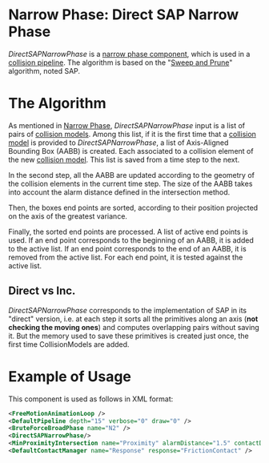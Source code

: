 Narrow Phase: Direct SAP Narrow Phase
=====================================

_DirectSAPNarrowPhase_ is a [narrow phase component](https://www.sofa-framework.org/community/doc/using-sofa/components/collisions/narrowphases/narrowphase), which is used in a [collision pipeline](https://www.sofa-framework.org/community/doc/using-sofa/components/collisions/pipelines/collisionpipeline).
The algorithm is based on the "[Sweep and Prune](https://en.wikipedia.org/wiki/Sweep_and_prune)" algorithm, noted SAP.

The Algorithm
=============

As mentioned in [Narrow Phase](https://www.sofa-framework.org/community/doc/using-sofa/components/collisions/narrowphases/narrowphase), _DirectSAPNarrowPhase_ input is a list of pairs of [collision models](https://www.sofa-framework.org/community/doc/using-sofa/components/collisions/collisionmodels/).
Among this list, if it is the first time that a [collision model](https://www.sofa-framework.org/community/doc/using-sofa/components/collisions/collisionmodels/collisionmodels) is provided to _DirectSAPNarrowPhase_, a list of Axis-Aligned Bounding Box (AABB) is created.
Each associated to a collision element of the new [collision model](https://www.sofa-framework.org/community/doc/using-sofa/components/collisions/collisionmodels/).
This list is saved from a time step to the next.

In the second step, all the AABB are updated according to the geometry of the collision elements in the current time step.
The size of the AABB takes into account the alarm distance defined in the intersection method.

Then, the boxes end points are sorted, according to their position projected on the axis of the greatest variance.

Finally, the sorted end points are processed.
A list of active end points is used.
If an end point corresponds to the beginning of an AABB, it is added to the active list.
If an end point corresponds to the end of an AABB, it is removed from the active list.
For each end point, it is tested against the active list.

Direct vs Inc.
--------------

_DirectSAPNarrowPhase_ corresponds to the implementation of SAP in its "direct" version, i.e. at each step it sorts all the primitives along an axis (**not checking the moving ones**) and computes overlapping pairs without saving it.
But the memory used to save these primitives is created just once, the first time CollisionModels are added.

Example of Usage
================

This component is used as follows in XML format:

```xml
<FreeMotionAnimationLoop />
<DefaultPipeline depth="15" verbose="0" draw="0" />
<BruteForceBroadPhase name="N2" />
<DirectSAPNarrowPhase/>
<MinProximityIntersection name="Proximity" alarmDistance="1.5" contactDistance="1" />
<DefaultContactManager name="Response" response="FrictionContact" />
```